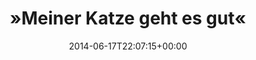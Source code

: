 ---
retweeted: false
source: <a href="http://twitter.com" rel="nofollow">Twitter Web Client</a>
entities:
  hashtags: []
  symbols: []
  user_mentions: []
  urls:
  - url: http://t.co/9iI32nAon9
    expanded_url: http://pauljunker.com/
    display_url: pauljunker.com
    indices:
    - '27'
    - '49'
display_text_range:
- '0'
- '49'
favorite_count: '0'
id_str: '479022488706646016'
truncated: false
retweet_count: '0'
id: '479022488706646016'
possibly_sensitive: false
created_at: Tue Jun 17 22:07:15 +0000 2014
favorited: false
full_text: "»Meiner Katze geht es gut«"
lang: de
quote_url: http://pauljunker.com/
tags:
- pesos:twitter
date: '2014-06-17T22:07:15+00:00'
src: https://twitter.com/bascht/status/479022488706646016
original_url: https://twitter.com/bascht/status/479022488706646016
type: twitter_tweet
text: "»Meiner Katze geht es gut«"
title: "»Meiner Katze geht es gut«"

---